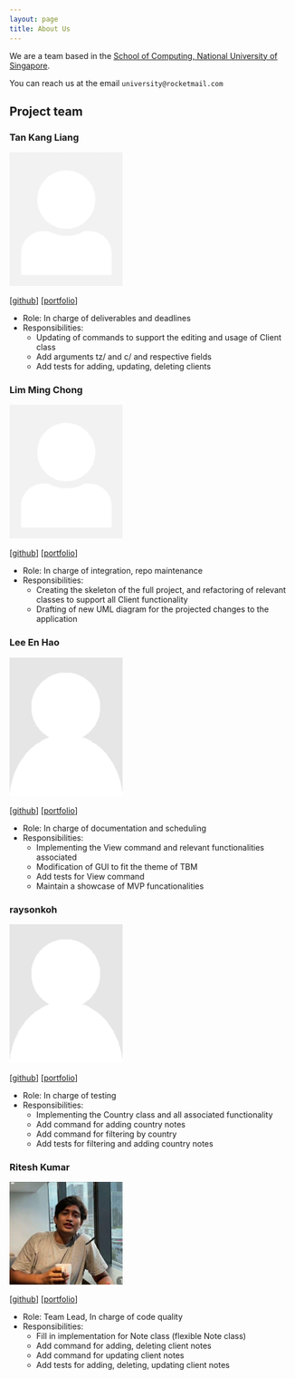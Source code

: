 ```yaml
---
layout: page
title: About Us
---
```


We are a team based in the [School of Computing, National University of Singapore](http://www.comp.nus.edu.sg).

You can reach us at the email `university@rocketmail.com`

## Project team

### Tan Kang Liang

<img src="images/tankangliang.png" width="200px">

[[github](https://github.com/tankangliang)]
[[portfolio](team/tankangliang.md)]

* Role: In charge of deliverables and deadlines
* Responsibilities:
  - Updating of commands to support the editing and usage of Client class
  - Add arguments tz/ and c/ and respective fields
  - Add tests for adding, updating, deleting clients

### Lim Ming Chong

<img src="images/qwoprocks.png" width="200px">

[[github](http://github.com/qwoprocks)]
[[portfolio](team/qwoprocks.md)]

* Role: In charge of integration, repo maintenance
* Responsibilities:
  - Creating the skeleton of the full project, and refactoring of relevant classes to support all Client functionality
  - Drafting of new UML diagram for the projected changes to the application

### Lee En Hao

<img src="images/leeenhao.png" width="200px">

[[github](http://github.com/leeenhao)]
[[portfolio](team/leeenhao.md)]

* Role: In charge of documentation and scheduling
* Responsibilities:
  - Implementing the View command and relevant functionalities associated
  - Modification of GUI to fit the theme of TBM
  - Add tests for View command
  - Maintain a showcase of MVP funcationalities

### raysonkoh

<img src="images/raysonkoh.png" width="200px">

[[github](http://github.com/raysonkoh)]
[[portfolio](team/raysonkoh.md)]

* Role: In charge of testing
* Responsibilities:
  - Implementing the Country class and all associated functionality
  - Add command for adding country notes
  - Add command for filtering by country
  - Add tests for filtering and adding country notes

### Ritesh Kumar

<img src="images/rtshkmr.png" width="200px">

[[github](http://github.com/rtshkmr)]
[[portfolio](team/rtshkmr.md)]

* Role: Team Lead, In charge of code quality
* Responsibilities:
  - Fill in implementation for Note class (flexible Note class)
  - Add command for adding, deleting client notes
  - Add command for updating client notes
  - Add tests for adding, deleting, updating client notes
